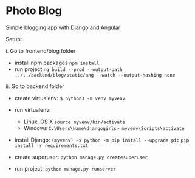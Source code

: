 # Photo Blog

Simple blogging app with Django and Angular

Setup:

i. Go to frontend/blog folder
* install npm packages
`npm install`
* run project
`ng build --prod --output-path ../../backend/blog/static/ang --watch --output-hashing none`

ii. Go to backend folder
* create virtualenv:
`$ python3 -m venv myvenv`

* run virtualenv:
  * Linux, OS X
  `source myvenv/bin/activate`
  * Windows
  `C:\Users\Name\djangogirls> myvenv\Scripts\activate`

* install Django:
`(myvenv) ~$ python -m pip install --upgrade pip`
`pip install -r requirements.txt`

* create superuser:
`python manage.py createsuperuser`

* run project:
`python manage.py runserver`

